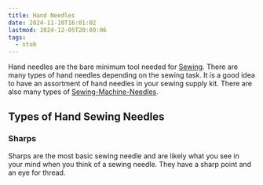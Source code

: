 ```yaml
---
title: Hand Needles
date: 2024-11-10T16:01:02
lastmod: 2024-12-05T20:09:06
tags:
  - stub
---
```


Hand needles are the bare minimum tool needed for [Sewing](sewing.md). There are many types of hand needles depending on the sewing task. It is a good idea to have an assortment of hand needles in your sewing supply kit. There are also many types of [Sewing-Machine-Needles](sewing-machine-needles.md).

## Types of Hand Sewing Needles

### Sharps

Sharps are the most basic sewing needle and are likely what you see in your mind when you think of a sewing needle. They have a sharp point and an eye for thread.
